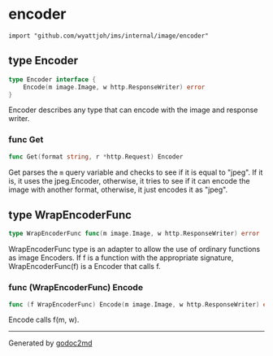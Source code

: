 
# encoder
    import "github.com/wyattjoh/ims/internal/image/encoder"







## type Encoder
``` go
type Encoder interface {
    Encode(m image.Image, w http.ResponseWriter) error
}
```
Encoder describes any type that can encode with the image and response
writer.









### func Get
``` go
func Get(format string, r *http.Request) Encoder
```
Get parses the `m` query variable and checks to see if it is equal to "jpeg".
If it is, it uses the jpeg.Encoder, otherwise, it tries to see if it can
encode the image with another format, otherwise, it just encodes it as
"jpeg".




## type WrapEncoderFunc
``` go
type WrapEncoderFunc func(m image.Image, w http.ResponseWriter) error
```
WrapEncoderFunc type is an adapter to allow the use of
ordinary functions as image Encoders. If f is a function
with the appropriate signature, WrapEncoderFunc(f) is a
Encoder that calls f.











### func (WrapEncoderFunc) Encode
``` go
func (f WrapEncoderFunc) Encode(m image.Image, w http.ResponseWriter) error
```
Encode calls f(m, w).









- - -
Generated by [godoc2md](http://godoc.org/github.com/davecheney/godoc2md)